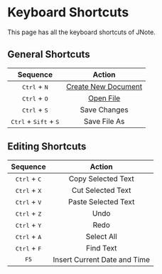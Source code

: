 # Keyboard Shortcuts

This page has all the keyboard shortcuts of JNote.

## General Shortcuts

| Sequence | Action |
|:---:|:---:|
| <kbd>Ctrl</kbd> + <kbd>N</kbd> | [Create New Document](all-features.md#Create-New-Document) |
| <kbd>Ctrl</kbd> + <kbd>O</kbd> | [Open File](all-features.md#Open-File) |
| <kbd>Ctrl</kbd> + <kbd>S</kbd> | Save Changes |
| <kbd>Ctrl</kbd> + <kbd>Sift</kbd> + <kbd>S</kbd> | Save File As |

## Editing Shortcuts

| Sequence | Action |
|:---:|:---:|
| <kbd>Ctrl</kbd> + <kbd>C</kbd> | Copy Selected Text |
| <kbd>Ctrl</kbd> + <kbd>X</kbd> | Cut Selected Text |
| <kbd>Ctrl</kbd> + <kbd>V</kbd> | Paste Selected Text |
| <kbd>Ctrl</kbd> + <kbd>Z</kbd> | Undo |
| <kbd>Ctrl</kbd> + <kbd>Y</kbd> | Redo |
| <kbd>Ctrl</kbd> + <kbd>A</kbd> | Select All |
| <kbd>Ctrl</kbd> + <kbd>F</kbd> | Find Text |
| <kbd>F5</kbd> | Insert Current Date and Time
